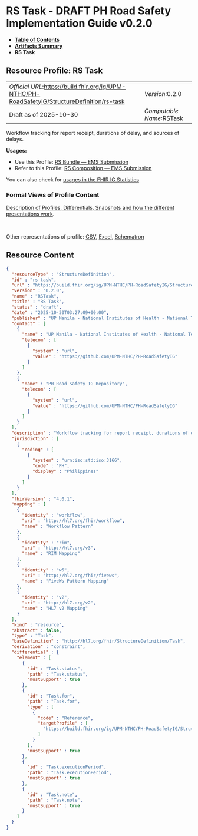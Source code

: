 # RS Task - DRAFT PH Road Safety Implementation Guide v0.2.0

* [**Table of Contents**](toc.md)
* [**Artifacts Summary**](artifacts.md)
* **RS Task**

## Resource Profile: RS Task 

| | |
| :--- | :--- |
| *Official URL*:https://build.fhir.org/ig/UPM-NTHC/PH-RoadSafetyIG/StructureDefinition/rs-task | *Version*:0.2.0 |
| Draft as of 2025-10-30 | *Computable Name*:RSTask |

 
Workflow tracking for report receipt, durations of delay, and sources of delays. 

**Usages:**

* Use this Profile: [RS Bundle — EMS Submission](StructureDefinition-rs-bundle-ems.md)
* Refer to this Profile: [RS Composition — EMS Submission](StructureDefinition-rs-composition-ems.md)

You can also check for [usages in the FHIR IG Statistics](https://packages2.fhir.org/xig/example.fhir.ph.roadsafety|current/StructureDefinition/rs-task)

### Formal Views of Profile Content

 [Description of Profiles, Differentials, Snapshots and how the different presentations work](http://build.fhir.org/ig/FHIR/ig-guidance/readingIgs.html#structure-definitions). 

 

Other representations of profile: [CSV](StructureDefinition-rs-task.csv), [Excel](StructureDefinition-rs-task.xlsx), [Schematron](StructureDefinition-rs-task.sch) 



## Resource Content

```json
{
  "resourceType" : "StructureDefinition",
  "id" : "rs-task",
  "url" : "https://build.fhir.org/ig/UPM-NTHC/PH-RoadSafetyIG/StructureDefinition/rs-task",
  "version" : "0.2.0",
  "name" : "RSTask",
  "title" : "RS Task",
  "status" : "draft",
  "date" : "2025-10-30T03:27:09+00:00",
  "publisher" : "UP Manila - National Institutes of Health - National Telehealth Center",
  "contact" : [
    {
      "name" : "UP Manila - National Institutes of Health - National Telehealth Center",
      "telecom" : [
        {
          "system" : "url",
          "value" : "https://github.com/UPM-NTHC/PH-RoadSafetyIG"
        }
      ]
    },
    {
      "name" : "PH Road Safety IG Repository",
      "telecom" : [
        {
          "system" : "url",
          "value" : "https://github.com/UPM-NTHC/PH-RoadSafetyIG"
        }
      ]
    }
  ],
  "description" : "Workflow tracking for report receipt, durations of delay, and sources of delays.",
  "jurisdiction" : [
    {
      "coding" : [
        {
          "system" : "urn:iso:std:iso:3166",
          "code" : "PH",
          "display" : "Philippines"
        }
      ]
    }
  ],
  "fhirVersion" : "4.0.1",
  "mapping" : [
    {
      "identity" : "workflow",
      "uri" : "http://hl7.org/fhir/workflow",
      "name" : "Workflow Pattern"
    },
    {
      "identity" : "rim",
      "uri" : "http://hl7.org/v3",
      "name" : "RIM Mapping"
    },
    {
      "identity" : "w5",
      "uri" : "http://hl7.org/fhir/fivews",
      "name" : "FiveWs Pattern Mapping"
    },
    {
      "identity" : "v2",
      "uri" : "http://hl7.org/v2",
      "name" : "HL7 v2 Mapping"
    }
  ],
  "kind" : "resource",
  "abstract" : false,
  "type" : "Task",
  "baseDefinition" : "http://hl7.org/fhir/StructureDefinition/Task",
  "derivation" : "constraint",
  "differential" : {
    "element" : [
      {
        "id" : "Task.status",
        "path" : "Task.status",
        "mustSupport" : true
      },
      {
        "id" : "Task.for",
        "path" : "Task.for",
        "type" : [
          {
            "code" : "Reference",
            "targetProfile" : [
              "https://build.fhir.org/ig/UPM-NTHC/PH-RoadSafetyIG/StructureDefinition/rs-patient"
            ]
          }
        ],
        "mustSupport" : true
      },
      {
        "id" : "Task.executionPeriod",
        "path" : "Task.executionPeriod",
        "mustSupport" : true
      },
      {
        "id" : "Task.note",
        "path" : "Task.note",
        "mustSupport" : true
      }
    ]
  }
}

```
